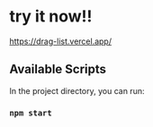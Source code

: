# try it now!!
https://drag-list.vercel.app/



## Available Scripts

In the project directory, you can run:

### `npm start`

